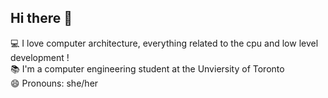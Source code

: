 ## Hi there 👋


💻 I love computer architecture, everything related to the cpu and low level development ! <br>
📚 I'm a computer engineering student at the Unviersity of Toronto <br>
😄 Pronouns: she/her<br>

<!--🔭 I’m currently working on ...
🌱 I’m currently learning ...
 -->


